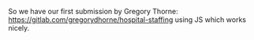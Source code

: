 So we have our first submission by Gregory Thorne: https://gitlab.com/gregorydhorne/hospital-staffing using JS which works nicely.
